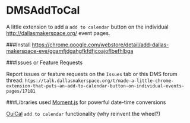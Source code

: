 # DMSAddToCal
A little extension to add a `add to calendar` button on the individual http://dallasmakerspace.org/ event pages.

###Install
https://chrome.google.com/webstore/detail/add-dallas-makerspace-eve/ggamfjdgahgfkfdfjcoajoflbefhlbga

###Issues or Feature Requests

Report issues or feature requests on the `Issues` tab or this DMS forum thread: `htps://talk.dallasmakerspace.org/t/made-a-little-chrome-extension-that-puts-an-add-to-calendar-button-on-individual-events-pages/17181`

###Libraries used
[Moment.js](https://momentjs.com/) for powerful date-time conversions

[OuiCal](https://github.com/carlsednaoui/add-to-calendar-buttons) `add to calendar` functionality (why reinvent the wheel?)
